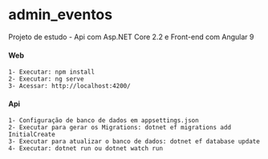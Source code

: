 # admin_eventos

Projeto de estudo - Api com Asp.NET Core 2.2 e Front-end com Angular 9

#### Web
    1- Executar: npm install
    2- Executar: ng serve
    3- Acessar: http://localhost:4200/

#### Api
    1- Configuração de banco de dados em appsettings.json
    2- Executar para gerar os Migrations: dotnet ef migrations add InitialCreate
    3- Executar para atualizar o banco de dados: dotnet ef database update
    4- Executar: dotnet run ou dotnet watch run
